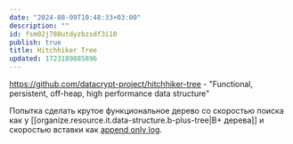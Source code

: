 ```yaml
---
date: "2024-08-09T10:48:33+03:00"
description: ""
id: fsm02j780utdyzbzsdf3i10
publish: true
title: Hitchhiker Tree
updated: 1723189885896
---
```


<https://github.com/datacrypt-project/hitchhiker-tree> - "Functional, persistent, off-heap, high performance data structure"

Попытка сделать крутое функциональное дерево со скоростью поиска как у [[organize.resource.it.data-structure.b-plus-tree|B+ дерева]] и скоростью вставки как [append only log]().

